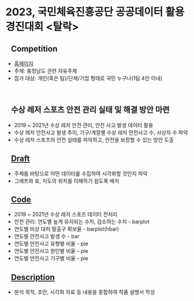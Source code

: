 # 2023, 국민체육진흥공단 공공데이터 활용 경진대회 <탈락>

## &nbsp;&nbsp;&nbsp;Competition
- <a href="https://www.kspo.or.kr">홈페이지</a>
- 주제: 충청남도 관련 자유주제
- 참가 대상: 개인(혹은 팀)/단체/기업 형태로 국민 누구나(1팀 4인 이내)

</br>

## &nbsp;&nbsp;&nbsp;수상 레저 스포츠 안전 관리 실태 및 해결 방안 마련
- 2019 ~ 2021년 수상 레저 안전 관리, 안전 사고 발생 데이터 활용
- 수상 레저 안전사고 발생 추이, 기구/계절별 수상 레저 안전사고 수, 사상자 수 파악
- 수상 레저 스포츠의 안전 실태를 파악하고, 안전을 보장할 수 있는 방안 도출

## &nbsp;&nbsp;&nbsp;<a href="https://github.com/ss721229/Kspo/blob/main/Draft.jpg">Draft</a>
- 주제를 바탕으로 어떤 데이터를 수집하여 시각화할 것인지 파악
- 그래프와 표, 지도의 위치를 이해하기 쉽도록 배치

## &nbsp;&nbsp;&nbsp;<a href="https://github.com/ss721229/Kspo/blob/main/code.ipynb">Code</a>
- 2019 ~ 2021년 수상 레저 스포츠 데이터 전처리
- 안전 관리: 연도별 높게 유지되는 수치, 감소하는 수치 - barplot
- 연도별 비상 대피 탈출구 확보율 - barplot(hbar)
- 연도별 안전사고 발생 수 - bar
- 연도별 안전사고 유형별 비율 - pie
- 연도별 안전사고 원인별 비율 - pie
- 연도별 안전사고 기구별 비율 - pie

## &nbsp;&nbsp;&nbsp;<a href="https://github.com/ss721229/Kspo/blob/main/Description.pdf">Description</a>
- 분석 목적, 초안, 시각화 자료 등 내용을 종합하여 작품 설명서 작성
